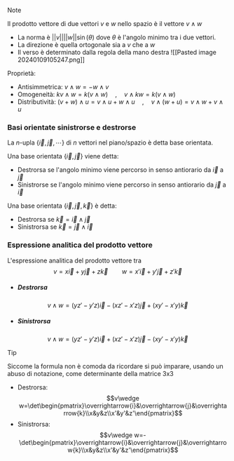 >[!note]
>Il prodotto vettore di due vettori $v$ e $w$ nello spazio è il vettore $v\wedge w$
>- La norma è $||v||||w||\sin(\theta)$ dove $\theta$ è l'angolo minimo tra i due vettori.
>- La direzione è quella ortogonale sia a $v$ che a $w$
>- Il verso è determinato dalla regola della mano destra
>![[Pasted image 20240109105247.png]]

Proprietà:
- Antisimmetrica: $v\wedge w=-w\wedge v$
- Omogeneità: $kv\wedge w=k(v\wedge w)\quad,\quad v\wedge kw=k(v\wedge w)$ 
- Distributività: $(v+w)\wedge u=v\wedge u+w\wedge u\quad,\quad v\wedge(w+u)=v\wedge w+v\wedge u$

### Basi orientate sinistrorse e destrorse
La $n$-upla $\{\overrightarrow{i},\overrightarrow{j},\cdots\}$ di $n$ vettori nel piano/spazio è detta base orientata.

Una base orientata $\{\overrightarrow{i},\overrightarrow{j}\}$ viene detta:
- Destrorsa se l'angolo minimo viene percorso in senso antiorario da $\overrightarrow{i}$ a $\overrightarrow{j}$
- Sinistrorse se l'angolo minimo viene percorso in senso antiorario da $\overrightarrow{j}$ a $\overrightarrow{i}$

Una base orientata $\{\overrightarrow{i},\overrightarrow{j},\overrightarrow{k}\}$ è detta:
- Destrorsa se $\overrightarrow{k}=\overrightarrow{i}\wedge\overrightarrow{j}$
- Sinistrorsa se $\overrightarrow{k}=\overrightarrow{j}\wedge\overrightarrow{i}$

### Espressione analitica del prodotto vettore

L'espressione analitica del prodotto vettore tra $$v=x\overrightarrow{i}+y\overrightarrow{j}+z\overrightarrow{k}\qquad w=x'\overrightarrow{i}+y'\overrightarrow{j}+z'\overrightarrow{k}$$
- ##### Destrorsa
$$v\wedge w=(yz'-y'z)\overrightarrow{i}-(xz'-x'z)\overrightarrow{j}+(xy'-x'y)\overrightarrow{k}$$

- ##### Sinistrorsa
$$v\wedge w=(yz'-y'z)\overrightarrow{i}+(xz'-x'z)\overrightarrow{j}-(xy'-x'y)\overrightarrow{k}$$

>[!tip]
>Siccome la formula non è comoda da ricordare si può imparare, usando un abuso di notazione, come determinante della matrice $3$x$3$
>- Destrorsa: $$v\wedge w=\det\begin{pmatrix}\overrightarrow{i}&\overrightarrow{j}&\overrightarrow{k}\\x&y&z\\x'&y'&z'\end{pmatrix}$$
>- Sinistrorsa: $$v\wedge w=-\det\begin{pmatrix}\overrightarrow{i}&\overrightarrow{j}&\overrightarrow{k}\\x&y&z\\x'&y'&z'\end{pmatrix}$$

